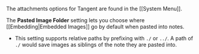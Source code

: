 The attachments options for Tangent are found in the [[System Menu]].

The __Pasted Image Folder__ setting lets you choose where [[Embedding|Embedded Images]] go by default when pasted into notes.
* This setting supports relative paths by prefixing with `./` or `../`. A path of `./` would save images as siblings of the note they are pasted into.
